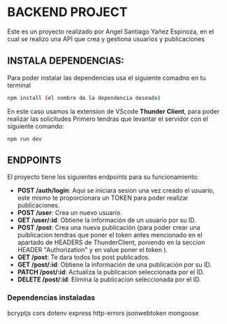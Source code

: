 # BACKEND PROJECT

Este es un proyecto realizado por Angel Santiago Yañez Espinoza, en el cual se realizo una API que crea y gestiona usuarios y publicaciones

## INSTALA DEPENDENCIAS:
Para poder instalar las dependencias usa el siguiente comadno en tu terminal

```bash
npm install (el nombre de la dependencia deseada)
```

En este caso usamos la extension de VScode **Thunder Client**, para poder realizar las solicitudes
Primero tendras que levantar el servidor con el siguiente comando:
~~~
npm run dev
~~~

## ENDPOINTS 

El proyecto tiene los siguientes endpoints para su funcionamiento:
- **POST /auth/login**: Aqui se iniciara sesion una vez creado el usuario, este mismo te proporcionara un TOKEN para poder realizar publicaciones.
- **POST /user**: Crea un nuevo usuario.
- **GET /user/:id**: Obtiene la información de un usuario por su ID.
- **POST /post**: Crea una nueva publicación (para poder crear una puiblicacion tendras que poner el token antes mencionado en el apartado de HEADERS de ThunderClient, poniendo en la seccion HEADER "Authorization" y en value poner el token ).
- **GET /post**: Te dara todos los post publicados.
- **GET /post/:id**: Obtiene la información de una publicación por su ID.
- **PATCH /post/:id**: Actualiza la publicacion seleccionada por el ID.
- **DELETE /post/:id**: Elimina la publicacion seleccionada por el ID.


### Dependencias instaladas
bcryptjs
cors
dotenv
express
http-errors
jsonwebtoken
mongoose
